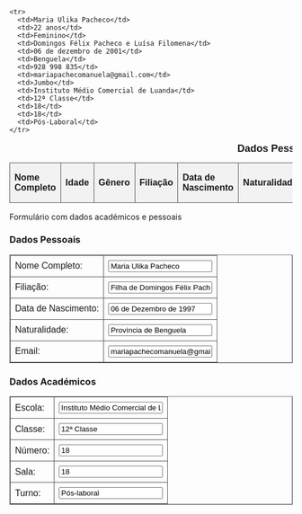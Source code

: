 
<!DOCTYPE html>
<html lang="pt">
<head>
  <meta charset="UTF-8">
  <meta name="viewport" content="width=device-width, initial-scale=1.0">
  <title>Tabela de Dados Pessoais e Académicos</title>
  <style>
    table {
      border-collapse: collapse;
      width: 100%;
      font-family: Arial, sans-serif;
    }
    th, td {
      border: 1px solid #555;
      padding: 8px;
      text-align: left;
    }
    th {
      background-color: #f2f2f2;
    }
    caption {
      font-weight: bold;
      font-size: 18px;
      margin-bottom: 10px;
    }
  </style>
</head>
<body>

  <table>
    <caption>Dados Pessoais e Académicos</caption>
    <tr>
      <th>Nome Completo</th> 
      <th>Idade</th> 
      <th>Gênero</th> 
      <th>Filiação</th> 
      <th>Data de Nascimento</th> 
      <th>Naturalidade</th> 
      <th>Número de Telemóvel</th> 
      <th>Email</th>
      <th>Morada</th> 
      <th>Escola</th> 
      <th>Classe</th> 
      <th>Número</th> 
      <th>Sala</th> 
      <th>Turno</th> 
    </tr>

    <tr>
      <td>Maria Ulika Pacheco</td> 
      <td>22 anos</td> 
      <td>Feminino</td> 
      <td>Domingos Félix Pacheco e Luísa Filomena</td> 
      <td>06 de dezembro de 2001</td> 
      <td>Benguela</td> 
      <td>928 998 835</td>
      <td>mariapachecomanuela@gmail.com</td> 
      <td>Jumbo</td> 
      <td>Instituto Médio Comercial de Luanda</td> 
      <td>12ª Classe</td> 
      <td>18</td> 
      <td>18</td> 
      <td>Pós-Laboral</td> 
    </tr>
  </table>

</body>
</html>


Formulário com dados académicos e pessoais 

<form>
  <h3>Dados Pessoais</h3>
  <table border="1">
    <tr>
      <td>Nome Completo:</td>
      <td><input type="text" value="Maria Ulika Pacheco"></td>
    </tr>
    <tr>
      <td>Filiação:</td>
      <td><input type="text" value="Filha de Domingos Félix Pacheco e de Luísa Filomena"></td>
    </tr>
    <tr>
      <td>Data de Nascimento:</td>
      <td><input type="text" value="06 de Dezembro de 1997"></td>
    </tr>
    <tr>
      <td>Naturalidade:</td>
      <td><input type="text" value="Província de Benguela"></td>
    </tr>
    <tr>
      <td>Email:</td>
      <td><input type="email" value="mariapachecomanuela@gmail.com"></td>
    </tr>
  </table>

  <h3>Dados Académicos</h3>
  <table border="1">
    <tr>
      <td>Escola:</td>
      <td><input type="text" value="Instituto Médio Comercial de Luanda"></td>
    </tr>
    <tr>
      <td>Classe:</td>
      <td><input type="text" value="12ª Classe"></td>
    </tr>
    <tr>
      <td>Número:</td>
      <td><input type="text" value="18"></td>
    </tr>
    <tr>
      <td>Sala:</td>
      <td><input type="text" value="18"></td>
    </tr>
    <tr>
      <td>Turno:</td>
      <td><input type="text" value="Pós-laboral"></td>
    </tr>
  </table>
</form>



